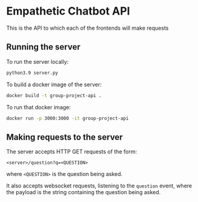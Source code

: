 # Empathetic Chatbot API

This is the API to which each of the frontends will make requests

## Running the server

To run the server locally:

```bash
python3.9 server.py
```

To build a docker image of the server:

```bash
docker build -t group-project-api .
```

To run that docker image:
```bash
docker run -p 3000:3000 -it group-project-api
```

## Making requests to the server

The server accepts HTTP GET requests of the form:
```
<server>/question?q=<QUESTION>
```

where `<QUESTION>` is the question being asked.

It also accepts websocket requests, listening to the `question` event, where the payload is the string containing the question being asked.